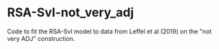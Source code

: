 # RSA-SvI-not_very_adj
Code to fit the RSA-SvI model to data from Leffel et al (2019) on the "not very ADJ" construction.
